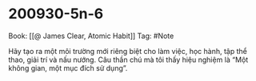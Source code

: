 # 200930-5n-6

Book: [[@ James Clear, Atomic Habit]]
Tag: #Note

Hãy tạo ra một môi trường mới riêng biệt cho làm việc, học hành, tập thể thao, giải trí và nấu nướng. Câu thần chú mà tôi thấy hiệu nghiệm là “Một không gian, một mục đích sử dụng”.